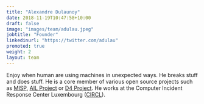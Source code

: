```yaml
---
title: "Alexandre Dulaunoy"
date: 2018-11-19T10:47:58+10:00
draft: false
image: "images/team/adulau.jpeg"
jobtitle: "Founder"
linkedinurl: "https://twitter.com/adulau"
promoted: true
weight: 2
layout: team
---
```


Enjoy when human are using machines in unexpected ways. He breaks stuff and does stuff. He is a core member of various open source projects such as [MISP](https://www.misp-project.org/), [AIL Project](https://github.com/ail-project) or [D4 Project](https://d4-project.org/). He works at the Computer Incident Response Center Luxembourg ([CIRCL](https://www.circl.lu/)).
